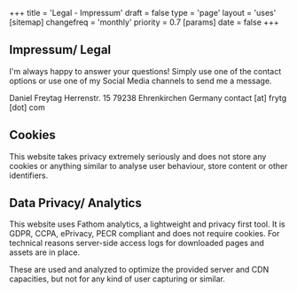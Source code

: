 +++
title = 'Legal - Impressum'
draft = false
type = 'page'
layout = 'uses'
[sitemap]
  changefreq = 'monthly'
  priority = 0.7
[params]
  date = false
+++

## Impressum/ Legal

I'm always happy to answer your questions! Simply use one of the contact options or use one of my Social Media channels to send me a message.

Daniel Freytag
Herrenstr. 15
79238 Ehrenkirchen
Germany
contact [at] frytg [dot] com

## Cookies

This website takes privacy extremely seriously and does not store any cookies or anything similar to analyse user behaviour, store content or other identifiers.

## Data Privacy/ Analytics

This website uses Fathom analytics, a lightweight and privacy first tool. It is GDPR, CCPA, ePrivacy, PECR compliant and does not require cookies. For technical reasons server-side access logs for downloaded pages and assets are in place.

These are used and analyzed to optimize the provided server and CDN capacities, but not for any kind of user capturing or similar.
